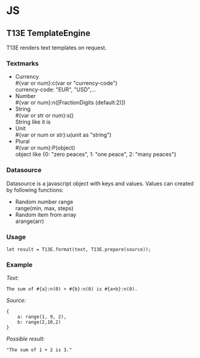 # JS
## T13E TemplateEngine
T13E renders text templates on request.

### Textmarks
* Currency  
#{var or num}:c(var or "currency-code")  
currency-code: "EUR", "USD",...  
* Number  
#{var or num}:n([FractionDigits (default:2)])
* String  
#{var or str or num}:s()  
String like it is  
* Unit  
#{var or num or str}:u(unit as "string")  
* Plural  
#{var or num}:P(object)  
object like {0: "zero peaces", 1: "one peace", 2: "many peaces"}

### Datasource
Datasource is a javascript object with keys and values. Values
can created by following functions:
* Random number range  
range(min, max, steps)  
* Random item from array  
arange(arr)

### Usage  
    let result = T13E.format(text, T13E.prepare(source));

### Example
*Text:*

    The sum of #{a}:n(0) + #{b}:n(0) is #{a+b}:n(0).

*Source:*

    {
        a: range(1, 9, 2),
        b: range(2,10,2)
    }

*Possible result:*

    "The sum of 1 + 2 is 3."